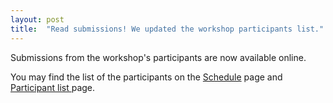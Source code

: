 ```yaml
---
layout: post
title:  "Read submissions! We updated the workshop participants list."
---
```


Submissions from the workshop's participants are now available online.


You may find the list of the participants on the <a href="/docs/history/2023/schedule/">Schedule</a> page and <a href="/docs/history/2023/participants/">Participant list </a>page.


